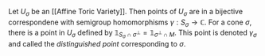 Let $U_{\sigma}$ be an [[Affine Toric Variety]].
Then points of $U_{\sigma}$ are in a bijective correspondene with semigroup homomorphisms $\gamma:S_{\sigma} \rightarrow \mathbb{C}$. 
For a cone $\sigma$, there is a point in $U_{\sigma}$ defined by $\mathbb{1}_{S_{\sigma}\cap\sigma^{\bot}} = \mathbb{1}_{\sigma^{\bot} \cap M}$. This point is denoted $\gamma_{\sigma}$ and called the *distinguished point* corresponding to $\sigma$.